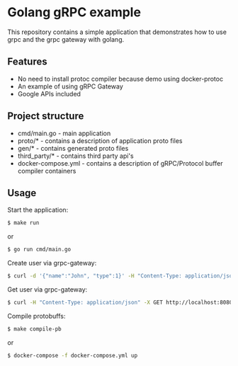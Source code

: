 # Golang gRPC example

This repository contains a simple application that demonstrates how to use grpc and the grpc gateway with golang.

## Features

  * No need to install protoc compiler because demo using docker-protoc
  * An example of using gRPC Gateway
  * Google APIs included

## Project structure

  * cmd/main.go - main application
  * proto/* - contains a description of application proto files
  * gen/* - contains generated proto files
  * third_party/* - contains third party api's
  * docker-compose.yml - contains a description of gRPC/Protocol buffer compiler containers

## Usage

Start the application:

```sh
$ make run
```
or

```sh
$ go run cmd/main.go
```

Create user via grpc-gateway:

```sh
$ curl -d '{"name":"John", "type":1}' -H "Content-Type: application/json" -X POST http://localhost:8080/v1/users
```

Get user via grpc-gateway:

```sh
$ curl -H "Content-Type: application/json" -X GET http://localhost:8080/v1/users?id=${USER_ID}
```

Compile protobuffs:

```sh
$ make compile-pb
```
or

```sh
$ docker-compose -f docker-compose.yml up
```
